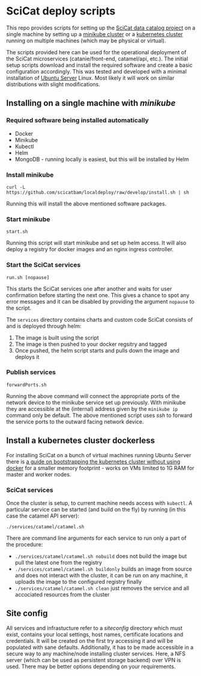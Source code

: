 # SciCat deploy scripts

This repo provides scripts for setting up the [SciCat data catalog project](https://scicatproject.github.io/)
on a single machine by setting up a [minikube cluster](https://minikube.sigs.k8s.io)
or a [kubernetes cluster](https://kubernetes.io)
running on multiple machines (which may be physical or virtual).

The scripts provided here can be used for the operational deployment
of the SciCat microservices (catanie/front-end, catamel/api, etc.).
The initial setup scripts download and install the required software
and create a basic configuration accordingly.
This was tested and developed with a minimal installation of [Ubuntu Server](https://ubuntu.com/server) Linux.
Most likely it will work on similar distributions with slight modifications.

## Installing on a single machine with *minikube*

### Required software being installed automatically

- Docker
- Minikube
- Kubectl
- Helm
- MongoDB - running locally is easiest, but this will be installed by Helm

### Install minikube

    curl -L https://github.com/scicatbam/localdeploy/raw/develop/install.sh | sh

Running this will install the above mentioned software packages.

### Start minikube

    start.sh

Running this script will start minikube and set up helm access.
It will also deploy a registry for docker images and an nginx ingress controller.

### Start the SciCat services

    run.sh [nopause]

This starts the SciCat services one after another and waits for user confirmation before starting the next one.
This gives a chance to spot any error messages and it can be disabled by providing the argument `nopause` to the script.

The `services` directory contains charts and custom code SciCat consists of and is deployed through helm:

1. The image is built using the script
2. The image is then pushed to your docker regsitry and tagged
3. Once pushed, the helm script starts and pulls down the image and deploys it

### Publish services

    forwardPorts.sh

Running the above command will connect the appropriate ports of the network device to the minikube service set up previously.
With minikube they are accessible at the (internal) address given by the `minikube ip` command only be default.
The above mentioned script uses *ssh* to forward the service ports to the outward facing network device.

## Install a kubernetes cluster dockerless

For installing SciCat on a bunch of virtual machines running Ubuntu Server
there is [a guide on bootstrapping the kubernetes cluster without using docker](InstallingKubernetes.md)
for a smaller memory footprint - works on VMs limited to 1G RAM for master and worker nodes.

### SciCat services

Once the cluster is setup, to current machine needs access with `kubectl`.
A particular service can be started (and build on the fly) by running (in this case the catamel API server):
```
./services/catamel/catamel.sh
```

There are command line arguments for each service to run only a part of the procedure:
- `./services/catamel/catamel.sh nobuild` does not build the image but pull the latest one from the registry
- `./services/catamel/catamel.sh buildonly` builds an image from source and does not interact with the cluster, it can be run on any machine, it uploads the image to the configured registry finally
- `./services/catamel/catamel.sh clean` just removes the service and all accociated resources from the cluster

## Site config

All services and infrastucture refer to a *siteconfig* directory which must exist,
contains your local settings, host names, certificate locations and credentials.
It will be created on the first try accessing it and will be populated with sane defaults.
Additionally, it has to be made accessible in a secure way to any machine/node installing cluster services.
Here, a NFS server (which can be used as persistent storage backend) over VPN is used.
There may be better options depending on your requirements.


